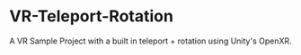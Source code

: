 # VR-Teleport-Rotation

A VR Sample Project with a built in teleport + rotation using Unity's OpenXR.
